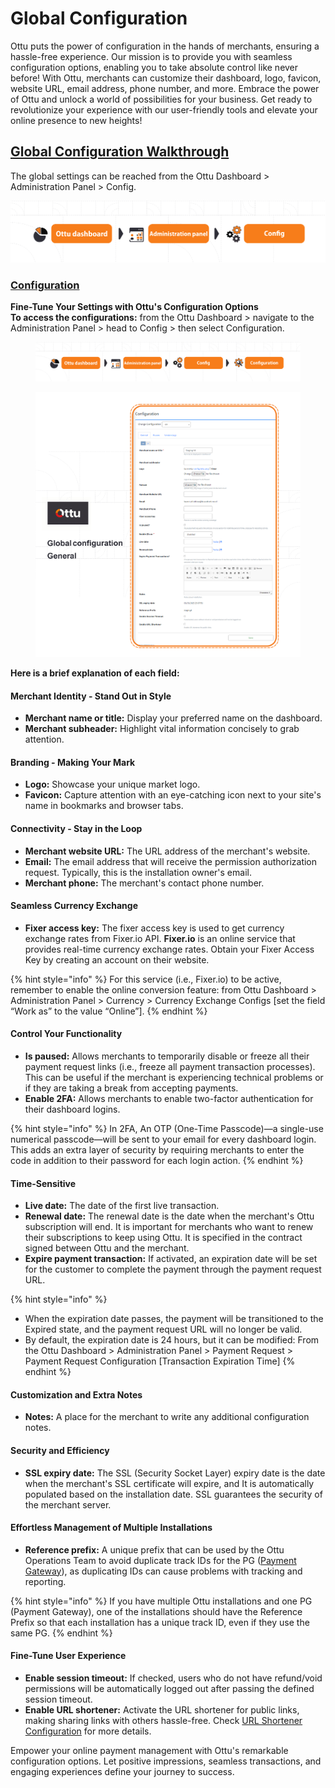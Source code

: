 # Global Configuration

Ottu puts the power of configuration in the hands of merchants, ensuring a hassle-free experience. Our mission is to provide you with seamless configuration options, enabling you to take absolute control like never before! With Ottu, merchants can customize their dashboard, logo, favicon, website URL, email address, phone number, and more. Embrace the power of Ottu and unlock a world of possibilities for your business. Get ready to revolutionize your experience with our user-friendly tools and elevate your online presence to new heights!

## [Global Configuration Walkthrough](global-configuration.md#global-configuration-walkthrough)

The global settings can be reached from the Ottu Dashboard > Administration Panel > Config.

![](<../../.gitbook/assets/1 (5).png>)

### [Configuration](global-configuration.md#configuration)

**Fine-Tune Your Settings with Ottu's Configuration Options**\
**To access the configurations:** from the Ottu Dashboard > navigate to the Administration Panel > head to Config > then select Configuration.

<figure><img src="../../.gitbook/assets/Configuration.png" alt=""><figcaption></figcaption></figure>

<figure><img src="../../.gitbook/assets/Global configuration.png" alt=""><figcaption></figcaption></figure>

**Here is a brief explanation of each field:**

#### **Merchant Identity - Stand Out in Style**

* **Merchant name or title:** Display your preferred name on the dashboard.
* **Merchant subheader:** Highlight vital information concisely to grab attention.

#### **Branding - Making Your Mark**

* **Logo:** Showcase your unique market logo.
* **Favicon:** Capture attention with an eye-catching icon next to your site's name in bookmarks and browser tabs.

#### **Connectivity - Stay in the Loop**

* **Merchant website URL:** The URL address of the merchant's website.
* **Email:** The email address that will receive the permission authorization request. Typically, this is the installation owner's email.
* **Merchant phone:** The merchant's contact phone number.

#### **Seamless Currency Exchange**

* **Fixer access key:** The fixer access key is used to get currency exchange rates from Fixer.io API. **Fixer.io** is an online service that provides real-time currency exchange rates. Obtain your Fixer Access Key by creating an account on their website.

{% hint style="info" %}
For this service (i.e., Fixer.io) to be active, remember to enable the online conversion feature: from Ottu Dashboard > Administration Panel > Currency > Currency Exchange Configs \[set the field “Work as” to the value “Online”].
{% endhint %}

#### **Control Your Functionality**

* **Is paused:** Allows merchants to temporarily disable or freeze all their payment request links (i.e., freeze all payment transaction processes). This can be useful if the merchant is experiencing technical problems or if they are taking a break from accepting payments.
* **Enable 2FA:** Allows merchants to enable two-factor authentication for their dashboard logins.

{% hint style="info" %}
In 2FA, An OTP (One-Time Passcode)—a single-use numerical passcode—will be sent to your email for every dashboard login. This adds an extra layer of security by requiring merchants to enter the code in addition to their password for each login action.
{% endhint %}

#### **Time-Sensitive**

* **Live date:** The date of the first live transaction.
* **Renewal date:** The renewal date is the date when the merchant's Ottu subscription will end. It is important for merchants who want to renew their subscriptions to keep using Ottu. It is specified in the contract signed between Ottu and the merchant.
* **Expire payment transaction:** If activated, an expiration date will be set for the customer to complete the payment through the payment request URL.

{% hint style="info" %}
* When the expiration date passes, the payment will be transitioned to the Expired state, and the payment request URL will no longer be valid.
* By default, the expiration date is 24 hours, but it can be modified: From the Ottu Dashboard > Administration Panel > Payment Request > Payment Request Configuration \[Transaction Expiration Time]
{% endhint %}

#### **Customization and Extra Notes**

* **Notes:** A place for the merchant to write any additional configuration notes.

#### **Security and Efficiency**

* **SSL expiry date:** The SSL (Security Socket Layer) expiry date is the date when the merchant's SSL certificate will expire, and It is automatically populated based on the installation date. SSL guarantees the security of the merchant server.

#### **Effortless Management of Multiple Installations**

* **Reference prefix:** A unique prefix that can be used by the Ottu Operations Team to avoid duplicate track IDs for the PG ([Payment Gateway](../payment-gateway.md)), as duplicating IDs can cause problems with tracking and reporting.

{% hint style="info" %}
If you have multiple Ottu installations and one PG (Payment Gateway), one of the installations should have the Reference Prefix so that each installation has a unique track ID, even if they use the same PG.
{% endhint %}

#### **Fine-Tune User Experience**

* **Enable session timeout:** If checked, users who do not have refund/void permissions will be automatically logged out after passing the defined session timeout.
* **Enable URL shortener:** Activate the URL shortener for public links, making sharing links with others hassle-free. Check [URL Shortener Configuration](global-configuration.md#url-shortener-configurations) for more details.

Empower your online payment management with Ottu's remarkable configuration options. Let positive impressions, seamless transactions, and engaging experiences define your journey to success.
